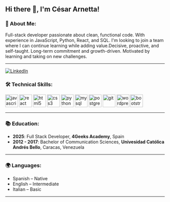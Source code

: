 ## Hi there 👋, I'm César Arnetta!


### 🚀 About Me:
Full-stack developer passionate about clean, functional code. With experience in JavaScript, Python, React, and SQL. I'm looking to join a team where I can continue learning while adding value.Decisive, proactive, and self-taught. Long-term commitment and growth-driven. Motivated by learning and taking on new challenges.

---

[![LinkedIn](https://img.shields.io/badge/LinkedIn-blue?logo=linkedin)](https://www.linkedin.com/in/cesar-eduardo-arnetta/)

### 🛠 Technical Skills:
<div align="left">
  <img src="https://cdn.jsdelivr.net/gh/devicons/devicon/icons/javascript/javascript-original.svg" height="40" alt="javascript" />
  <img src="https://cdn.jsdelivr.net/gh/devicons/devicon/icons/react/react-original.svg" height="40" alt="react" />
  <img src="https://cdn.jsdelivr.net/gh/devicons/devicon/icons/html5/html5-original.svg" height="40" alt="html5" />
  <img src="https://cdn.jsdelivr.net/gh/devicons/devicon/icons/css3/css3-original.svg" height="40" alt="css3" />
  <img src="https://cdn.jsdelivr.net/gh/devicons/devicon/icons/python/python-original.svg" height="40" alt="python" />
  <img src="https://cdn.jsdelivr.net/gh/devicons/devicon/icons/mysql/mysql-original.svg" height="40" alt="mysql" />
  <img src="https://cdn.jsdelivr.net/gh/devicons/devicon/icons/postgresql/postgresql-original.svg" height="40" alt="postgres" />
  <img src="https://cdn.jsdelivr.net/gh/devicons/devicon/icons/git/git-original.svg" height="40" alt="git" />
  <img src="https://cdn.jsdelivr.net/gh/devicons/devicon/icons/wordpress/wordpress-plain.svg" height="40" alt="wordpress" />
  <img src="https://cdn.jsdelivr.net/gh/devicons/devicon/icons/bootstrap/bootstrap-original.svg" height="40" alt="bootstrap" />
</div>

---

### 📚 Education:
- **2025**: Full Stack Developer, **4Geeks Academy**, Spain
- **2012 - 2017**: Bachelor of Communication Sciences, **Univesidad Católica Andrés Bello**, Caracas, Venezuela

---

### 🌍 Languages:
- Spanish – Native
- English – Intermediate
- Italian – Basic

---
